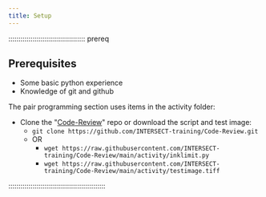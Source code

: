 ```yaml
---
title: Setup
---
```


:::::::::::::::::::::::::::::::::::::: prereq 

## Prerequisites
 * Some basic python experience
 * Knowledge of git and github

 The pair programming section uses items in the activity folder:
* Clone the "[Code-Review](https://github.com/INTERSECT-training/Code-Review)" repo
or download the script and test image:
    * `git clone https://github.com/INTERSECT-training/Code-Review.git`
    * OR 
        * `wget https://raw.githubusercontent.com/INTERSECT-training/Code-Review/main/activity/inklimit.py`
        * `wget https://raw.githubusercontent.com/INTERSECT-training/Code-Review/main/activity/testimage.tiff`

::::::::::::::::::::::::::::::::::::::::::::::::